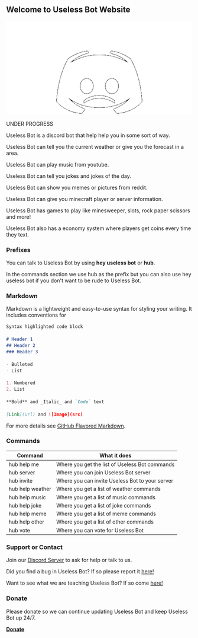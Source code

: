 ## Welcome to Useless Bot Website

![useless gif](/uselessbotupdown.gif)

UNDER PROGRESS

Useless Bot is a discord bot that help help you in some sort of way.

Useless Bot can tell you the current weather or give you the forecast in a area.

Useless Bot can play music from youtube.

Useless Bot can tell you jokes and jokes of the day.

Useless Bot can show you memes or pictures from reddit.

Useless Bot can give you minecraft player or server information.

Useless Bot has games to play like minesweeper, slots, rock paper scissors and more!

Useless Bot also has a economy system where players get coins every time they text.

### Prefixes

You can talk to Useless Bot by using **hey useless bot** or **hub**.

In the commands section we use hub as the prefix but you can also use hey useless bot if you don't want to be rude to Useless Bot.

### Markdown

Markdown is a lightweight and easy-to-use syntax for styling your writing. It includes conventions for

```markdown
Syntax highlighted code block

# Header 1
## Header 2
### Header 3

- Bulleted
- List

1. Numbered
2. List

**Bold** and _Italic_ and `Code` text

[Link](url) and ![Image](src)
```

For more details see [GitHub Flavored Markdown](https://guides.github.com/features/mastering-markdown/).

### Commands

| Command | What it does |
| ------- | ------------ |
| hub help me | Where you get the list of Useless Bot commands |
| hub server | Where you can join Useless Bot server |
| hub invite | Where you can invite Useless Bot to your server |
| hub help weather | Where you get a list of weather commands |
| hub help music | Where you get a list of music commands |
| hub help joke | Where you get a list of joke commands |
| hub help meme | Where you get a list of meme commands |
| hub help other | Where you get a list of other commands |
| hub vote | Where you can vote for Useless Bot |

### Support or Contact

Join our [Discord Server](https://discord.gg/zsUuNxf) to ask for help or talk to us.

Did you find a bug in Useless Bot? If so please report it [here!](https://bitbucket.org/Vivtorsing/useless-bot/issues?status=new&status=open)

Want to see what we are teaching Useless Bot? If so come [here!](https://trello.com/b/wmocgz3u/useless-bot)

### Donate
Please donate so we can continue updating Useless Bot and keep Useless Bot up 24/7.

[**Donate**](https://www.patreon.com/UselessBot)
